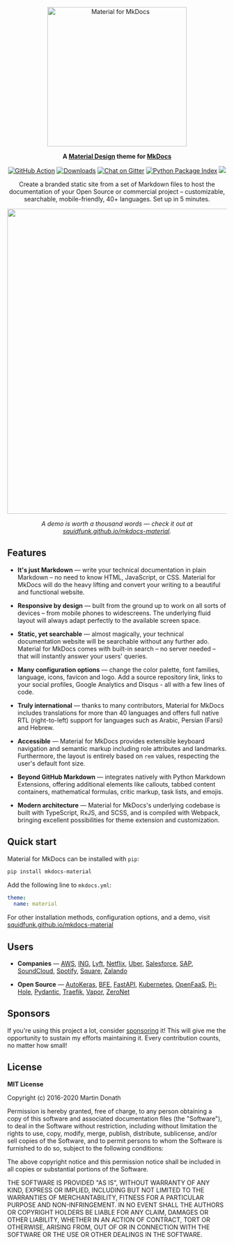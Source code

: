 <p align="center">
  <a href="https://squidfunk.github.io/mkdocs-material">
    <img src="https://raw.githubusercontent.com/squidfunk/mkdocs-material/master/.github/assets/logo.png" width="320" alt="Material for MkDocs">
  </a>
</p>

<p align="center">
  <strong>
    A 
    <a href="https://material.io/">Material Design</a> 
    theme for 
    <a href="https://www.mkdocs.org/">MkDocs</a>
  </strong>
</p>

<p align="center">
  <a href="https://github.com/squidfunk/mkdocs-material/actions"><img
    src="https://github.com/squidfunk/mkdocs-material/workflows/ci/badge.svg?branch=master"
    alt="GitHub Action"
  /></a>
  <a href="https://pypistats.org/packages/mkdocs-material"><img
    src="https://img.shields.io/pypi/dm/mkdocs-material.svg" 
    alt="Downloads"
  /></a>
  <a href="https://gitter.im/squidfunk/mkdocs-material"><img 
    src="https://badges.gitter.im/squidfunk/mkdocs-material.svg" 
    alt="Chat on Gitter"
  /></a>
  <a href="https://pypi.org/project/mkdocs-material"><img 
    src="https://img.shields.io/pypi/v/mkdocs-material.svg" 
    alt="Python Package Index"
  /></a>
  <a href="https://github.com/sponsors/squidfunk"><img
    src="https://img.shields.io/static/v1?label=sponsor&message=%E2%9D%A4&logo=GitHub&color=ea4aaa"
  /></a>
</p>

<p align="center">
  Create a branded static site from a set of Markdown files to host the
  documentation of your Open Source or commercial project – customizable,
  searchable, mobile-friendly, 40+ languages. Set up in 5 minutes.
</p>

<p align="center">
  <a href="https://squidfunk.github.io/mkdocs-material/getting-started/">
    <img src="https://raw.githubusercontent.com/squidfunk/mkdocs-material/master/.github/assets/screenshot.png" width=700 />
  </a>
</p>

<p align="center">
  <em>
    A demo is worth a thousand words — check it out at
    <a
      href="https://squidfunk.github.io/mkdocs-material/"
    >squidfunk.github.io/mkdocs-material</a>.
  </em>
</p>

## Features

* **It's just Markdown** — write your technical documentation in plain Markdown
  – no need to know HTML, JavaScript, or CSS. Material for MkDocs will do the
  heavy lifting and convert your writing to a beautiful and functional website.

* **Responsive by design** — built from the ground up to work on all sorts of 
  devices – from mobile phones to widescreens. The underlying fluid layout will 
  always adapt perfectly to the available screen space.

* **Static, yet searchable** — almost magically, your technical documentation 
  website will be searchable without any further ado. Material for MkDocs comes
  with built-in search – no server needed – that will instantly answer your
  users' queries.

* **Many configuration options** — change the color palette, font families, 
  language, icons, favicon and logo. Add a source repository link, links to your
  social profiles, Google Analytics and Disqus - all with a few lines of code.

* **Truly international** — thanks to many contributors, Material for MkDocs 
  includes translations for more than 40 languages and offers full native RTL 
  (right-to-left) support for languages such as Arabic, Persian (Farsi) and
  Hebrew.

* **Accessible** — Material for MkDocs provides extensible keyboard navigation
  and semantic markup including role attributes and landmarks. Furthermore, the
  layout is entirely based on `rem` values, respecting the user's default font
  size.

* **Beyond GitHub Markdown** — integrates natively with Python Markdown
  Extensions, offering additional elements like callouts, tabbed content
  containers, mathematical formulas, critic markup, task lists, and emojis.

* **Modern architecture** — Material for MkDocs's underlying codebase is built
  with TypeScript, RxJS, and SCSS, and is compiled with Webpack, bringing
  excellent possibilities for theme extension and customization.

## Quick start

Material for MkDocs can be installed with `pip`:

``` sh
pip install mkdocs-material
```

Add the following line to `mkdocs.yml`:

``` yaml
theme:
  name: material
```

For other installation methods, configuration options, and a demo, visit
[squidfunk.github.io/mkdocs-material][1]

  [1]: https://squidfunk.github.io/mkdocs-material/

## Users

* **Companies** — 
  [AWS](https://awssecworkshops.com/),
  [ING](https://ing-bank.github.io/baker/),
  [Lyft](https://lyft.github.io/amundsen/),
  [Netflix](https://netflix.github.io/titus/),
  [Uber](https://uber.github.io/ludwig/getting_started/),
  [Salesforce](https://policy-sentry.readthedocs.io/en/latest/),
  [SAP](https://sap.github.io/ui5-tooling/),
  [SoundCloud](https://intervene.dev/),
  [Spotify](https://spotify.github.io/mkdocs-monorepo-plugin/),
  [Square](https://square.github.io/okhttp/),
  [Zalando](https://opensource.zalando.com/skipper/)

* **Open Source** —
  [AutoKeras](https://autokeras.com/),
  [BFE](https://www.bfe-networks.net/),
  [FastAPI](https://fastapi.tiangolo.com/),
  [Kubernetes](https://kops.sigs.k8s.io/),
  [OpenFaaS](https://docs.openfaas.com/),
  [Pi-Hole](https://docs.pi-hole.net/),
  [Pydantic](https://pydantic-docs.helpmanual.io/),
  [Traefik](https://docs.traefik.io/),
  [Vapor](https://docs.vapor.codes/),
  [ZeroNet](https://zeronet.io/docs/)

## Sponsors

If you're using this project a lot, consider [sponsoring][2] it! This will give
me the opportunity to sustain my efforts maintaining it. Every contribution
counts, no matter how small!

  [2]: https://github.com/sponsors/squidfunk

## License

**MIT License**

Copyright (c) 2016-2020 Martin Donath

Permission is hereby granted, free of charge, to any person obtaining a copy
of this software and associated documentation files (the "Software"), to
deal in the Software without restriction, including without limitation the
rights to use, copy, modify, merge, publish, distribute, sublicense, and/or
sell copies of the Software, and to permit persons to whom the Software is
furnished to do so, subject to the following conditions:

The above copyright notice and this permission notice shall be included in
all copies or substantial portions of the Software.

THE SOFTWARE IS PROVIDED "AS IS", WITHOUT WARRANTY OF ANY KIND, EXPRESS OR
IMPLIED, INCLUDING BUT NOT LIMITED TO THE WARRANTIES OF MERCHANTABILITY,
FITNESS FOR A PARTICULAR PURPOSE AND NON-INFRINGEMENT. IN NO EVENT SHALL THE
AUTHORS OR COPYRIGHT HOLDERS BE LIABLE FOR ANY CLAIM, DAMAGES OR OTHER
LIABILITY, WHETHER IN AN ACTION OF CONTRACT, TORT OR OTHERWISE, ARISING
FROM, OUT OF OR IN CONNECTION WITH THE SOFTWARE OR THE USE OR OTHER DEALINGS
IN THE SOFTWARE.
